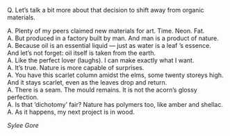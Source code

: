 
Q. Let’s talk a bit more about that decision to shift away from organic materials.  
  
A. Plenty of my peers claimed new materials for art. Time. Neon. Fat.  
A. But produced in a factory built by man. And man is a product of nature.  
A. Because oil is an essential liquid — just as water is a leaf ’s essence.  
   And let’s not forget: oil itself is taken from the earth.  
A. Like the perfect lover (laughs). I can make exactly what I want.  
A. It’s true. Nature is more capable of surprises.  
A. You have this scarlet column amidst the elms, some twenty storeys high.   
   And it stays scarlet, even as the leaves drop and return.  
A. There is a seam. The mould remains. It is not the acorn’s glossy perfection.  
A. Is that ‘dichotomy’ fair? Nature has polymers too, like amber and shellac.  
A. As it happens, my next project is in wood.  

*Sylee Gore*
